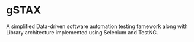 # gSTAX

A simplified Data-driven software automation testing famework along with Library architecture implemented using Selenium and TestNG.
